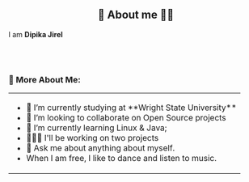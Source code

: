 <!-- Description about me -->
<h2 align="center"> 🤔 About me 👨‍💻 </h2>

I am <b>Dipika Jirel</b> 

<br/><br/> 

### 🧐 More About Me:
<table style="border: none;">
  <tr style="border: none;">
    <td style="border: none;">
      <ul>
        <li>
          🔭 I’m currently studying at **Wright State University**
        </li>
        <li>
          🤝 I’m looking to collaborate on Open Source projects
        </li>
        <li>
          🌱 I’m currently learning Linux & Java; 
        </li>
        <li>
          👨🏻‍💻 I'll be working on two projects
        </li>
        <li>
          💬 Ask me about anything about myself. 
        </li>
        <li>
           When I am free, I like to dance and listen to music. 
        </li>
    </td>
  </tr>
</table>
<br><br><br>
<br>
<br>
<br>





